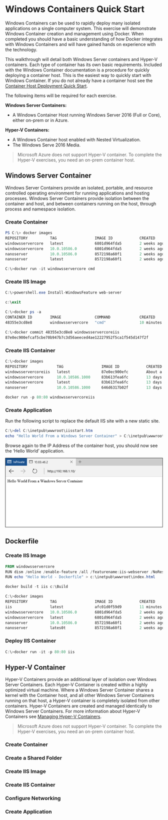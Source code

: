 # Windows Containers Quick Start

Windows Containers can be used to rapidly deploy many isolated applications on a single computer system. This exercise will demonstrate Windows Container creation and management using Docker. When completed you should have a basic understanding of how Docker integrates with Windows Containers and will have gained hands on experience with the technology.

This walkthrough will detail both Windows Server containers and Hyper-V containers. Each type of container has its own basic requirements. Included with the Windows Container documentation is a procedure for quickly deploying a container host. This is the easiest way to quickly start with Windows Container. If you do not already have a container host see the [Container Host Deployment Quick Start](./container_setup.md).

The following items will be required for each exercise.

**Windows Server Containers:**

- A Windows Container Host running Windows Server 2016 (Full or Core), either on-prem or in Azure.

**Hyper-V Containers:**

- A Windows Container host enabled with Nested Virtualization.
- The Windows Serve 2016 Media.

> Microsoft Azure does not support Hyper-V container. To complete the Hyper-V exercises, you need an on-prem container host.

## Windows Server Container

Windows Server Containers provide an isolated, portable, and resource controlled operating environment for running applications and hosting processes. Windows Server Containers provide isolation between the container and host, and between containers running on the host, through process and namespace isolation.

### Create Container <!--1-->

```powershell
PS C:\> docker images
REPOSITORY          TAG                 IMAGE ID            CREATED             VIRTUAL SIZE
windowsservercore   latest              6801d964fda5        2 weeks ago         0 B
windowsservercore   10.0.10586.0        6801d964fda5        2 weeks ago         0 B
nanoserver          10.0.10586.0        8572198a60f1        2 weeks ago         0 B
nanoserver          latest              8572198a60f1        2 weeks ago         0 B
```

```powershell
C:\>docker run -it windowsservercore cmd
```

### Create IIS Image <!--1-->

```powershell
C:\>powershell.exe Install-WindowsFeature web-server
```

```powershell
c:\exit
```

```powershell
C:\>docker ps -a
CONTAINER ID        IMAGE               COMMAND             CREATED             STATUS                     PORTS               NAMES
48355e3cd8e8        windowsservercore   "cmd"               10 minutes ago      Exited (0) 3 minutes ago                       awesome_mirzakhani
```

```powershell
C:\>docker commit 48355e3cd8e8 windowsservercoreiis
87e0ec900efcaf5cbe70b947b7c3d56aeeced4ae12227952f5ca1f545d147f2f
```

### Create IIS Container <!--1-->

```powershell
C:\>docker images
REPOSITORY             TAG                 IMAGE ID            CREATED              VIRTUAL SIZE
windowsservercoreiis   latest              87e0ec900efc        About a minute ago   176.3 MB
windowsservercore      10.0.10586.1000     83b613fea6fc        13 days ago          0 B
windowsservercore      latest              83b613fea6fc        13 days ago          0 B
nanoserver             10.0.10586.1000     646d6317b02f        13 days ago          0 B
```

```powershell
docker run -p 80:80 windowsservercoreiis
```

### Create Application <!--1-->

Run the following script to replace the default IIS site with a new static site.

```powershell
C:\>del C:\inetpub\wwwroot\iisstart.htm
echo "Hello World From a Windows Server Container" > C:\inetpub\wwwroot\index.html
```

Browse again to the IP Address of the container host, you should now see the ‘Hello World’ application.

![](media/HWWINServer.png)

## Dockerfile

### Create IIS Image

```powershell
FROM windowsservercore
RUN dism /online /enable-feature /all /featurename:iis-webserver /NoRestart
RUN echo "Hello World - Dockerfile" > c:\inetpub\wwwroot\index.html
```

```powershell
docker build -t iis c:\Build
```

```powershell
C:\>docker images
REPOSITORY          TAG                 IMAGE ID            CREATED             VIRTUAL SIZE
iis                 latest              afc01d0f59d9        11 minutes ago      175.1 MB
windowsservercore   10.0.10586.0        6801d964fda5        2 weeks ago         0 B
windowsservercore   latest              6801d964fda5        2 weeks ago         0 B
nanoserver          10.0.10586.0        8572198a60f1        2 weeks ago         0 B
nanoserver          lates0t             8572198a60f1        2 weeks ago         0 B
```

### Deploy IIS Container

```powershell
C:\>docker run -it -p 80:80 iis
```

## Hyper-V Container

Hyper-V Containers provide an additional layer of isolation over Windows Server Containers. Each Hyper-V Container is created within a highly optimized virtual machine. Where a Windows Server Container shares a kernel with the Container host, and all other Windows Server Containers running on that host, a Hyper-V container is completely isolated from other containers. Hyper-V Containers are created and managed identically to Windows Server Containers. For more information about Hyper-V Containers see [Managing Hyper-V Containers](../management/hyperv_container.md).

> Microsoft Azure does not support Hyper-V container. To complete the Hyper-V exercises, you need an on-prem container host.

### Create Container <!--2-->

### Create a Shared Folder

### Create IIS Image <!--2-->

### Create IIS Container <!--2-->

### Configure Networking <!--2-->

### Create Application <!--2-->





